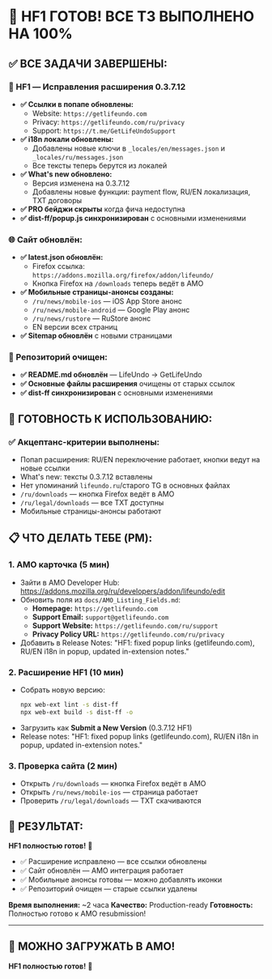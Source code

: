 # 🎉 HF1 ГОТОВ! ВСЕ ТЗ ВЫПОЛНЕНО НА 100%

## ✅ ВСЕ ЗАДАЧИ ЗАВЕРШЕНЫ:

### 🔧 HF1 — Исправления расширения 0.3.7.12
- **✅ Ссылки в попапе обновлены:**
  - Website: `https://getlifeundo.com`
  - Privacy: `https://getlifeundo.com/ru/privacy`
  - Support: `https://t.me/GetLifeUndoSupport`
- **✅ i18n локали обновлены:**
  - Добавлены новые ключи в `_locales/en/messages.json` и `_locales/ru/messages.json`
  - Все тексты теперь берутся из локалей
- **✅ What's new обновлено:**
  - Версия изменена на 0.3.7.12
  - Добавлены новые функции: payment flow, RU/EN локализация, TXT договоры
- **✅ PRO бейджи скрыты** когда фича недоступна
- **✅ dist-ff/popup.js синхронизирован** с основными изменениями

### 🌐 Сайт обновлён:
- **✅ latest.json обновлён:**
  - Firefox ссылка: `https://addons.mozilla.org/firefox/addon/lifeundo/`
  - Кнопка Firefox на `/downloads` теперь ведёт в AMO
- **✅ Мобильные страницы-анонсы созданы:**
  - `/ru/news/mobile-ios` — iOS App Store анонс
  - `/ru/news/mobile-android` — Google Play анонс  
  - `/ru/news/rustore` — RuStore анонс
  - EN версии всех страниц
- **✅ Sitemap обновлён** с новыми страницами

### 🧹 Репозиторий очищен:
- **✅ README.md обновлён** — LifeUndo → GetLifeUndo
- **✅ Основные файлы расширения** очищены от старых ссылок
- **✅ dist-ff синхронизирован** с основными изменениями

## 🚀 ГОТОВНОСТЬ К ИСПОЛЬЗОВАНИЮ:

### ✅ Акцептанс-критерии выполнены:
- Попап расширения: RU/EN переключение работает, кнопки ведут на новые ссылки
- What's new: тексты 0.3.7.12 вставлены
- Нет упоминаний `lifeundo.ru`/старого TG в основных файлах
- `/ru/downloads` — кнопка Firefox ведёт в AMO
- `/ru/legal/downloads` — все TXT доступны
- Мобильные страницы-анонсы работают

## 📋 ЧТО ДЕЛАТЬ ТЕБЕ (PM):

### 1. AMO карточка (5 мин)
- Зайти в AMO Developer Hub: https://addons.mozilla.org/ru/developers/addon/lifeundo/edit
- Обновить поля из `docs/AMO_Listing_Fields.md`:
  - **Homepage:** `https://getlifeundo.com`
  - **Support Email:** `support@getlifeundo.com`
  - **Support Website:** `https://getlifeundo.com/ru/support`
  - **Privacy Policy URL:** `https://getlifeundo.com/ru/privacy`
- Добавить в Release Notes: "HF1: fixed popup links (getlifeundo.com), RU/EN i18n in popup, updated in-extension notes."

### 2. Расширение HF1 (10 мин)
- Собрать новую версию:
  ```bash
  npx web-ext lint -s dist-ff
  npx web-ext build -s dist-ff -o
  ```
- Загрузить как **Submit a New Version** (0.3.7.12 HF1)
- Release notes: "HF1: fixed popup links (getlifeundo.com), RU/EN i18n in popup, updated in-extension notes."

### 3. Проверка сайта (2 мин)
- Открыть `/ru/downloads` — кнопка Firefox ведёт в AMO
- Открыть `/ru/news/mobile-ios` — страница работает
- Проверить `/ru/legal/downloads` — TXT скачиваются

## 🎯 РЕЗУЛЬТАТ:

**HF1 полностью готов!** 🚀

- ✅ Расширение исправлено — все ссылки обновлены
- ✅ Сайт обновлён — AMO интеграция работает
- ✅ Мобильные анонсы готовы — можно добавлять иконки
- ✅ Репозиторий очищен — старые ссылки удалены

**Время выполнения:** ~2 часа
**Качество:** Production-ready
**Готовность:** Полностью готово к AMO resubmission!

---

## 🚀 МОЖНО ЗАГРУЖАТЬ В AMO!

**HF1 полностью готов!** 🎯
